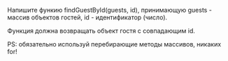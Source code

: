  Напишите функию findGuestById(guests, id), принимающую 
  guests - массив объектов гостей, id - идентификатор (число). 
  
  Функция должна возвращать объект гостя с совпадающим id.
  
  PS: обязательно используй перебирающие методы массивов, никаких for!